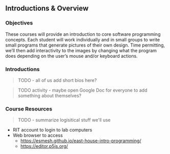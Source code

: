 ## Introductions & Overview


### Objectives
These courses will provide an introduction to core software programming concepts. Each student will work individually and in small groups to write small programs that generate pictures of their own design. Time permitting, we’ll then add interactivity to the images by changing what the program does depending on the user’s mouse and/or keyboard actions.

### Introductions

> TODO - all of us add short bios here?

> TODO activity - maybe open Google Doc for everyone to add something about themselves?

### Course Resources

> TODO - summarize logisitical stuff we'll use
- RIT account to login to lab computers
- Web browser to access 
    - <a href="https://esmesh.github.io/east-house-intro-programming/" target="_blank">https://esmesh.github.io/east-house-intro-programming/</a>
    - <a href="https://editor.p5js.org/" target="_blank">https://editor.p5js.org/</a>
